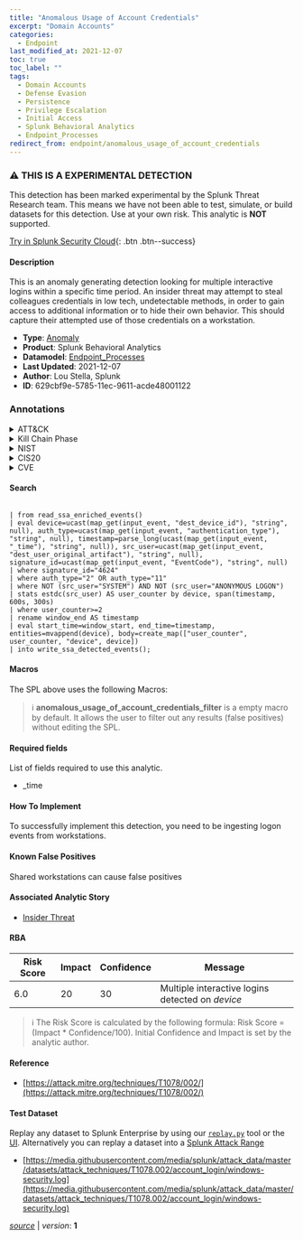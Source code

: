 ```yaml
---
title: "Anomalous Usage of Account Credentials"
excerpt: "Domain Accounts"
categories:
  - Endpoint
last_modified_at: 2021-12-07
toc: true
toc_label: ""
tags:
  - Domain Accounts
  - Defense Evasion
  - Persistence
  - Privilege Escalation
  - Initial Access
  - Splunk Behavioral Analytics
  - Endpoint_Processes
redirect_from: endpoint/anomalous_usage_of_account_credentials
---
```


### :warning: THIS IS A EXPERIMENTAL DETECTION
This detection has been marked experimental by the Splunk Threat Research team. This means we have not been able to test, simulate, or build datasets for this detection. Use at your own risk. This analytic is **NOT** supported.


[Try in Splunk Security Cloud](https://www.splunk.com/en_us/cyber-security.html){: .btn .btn--success}

#### Description

This is an anomaly generating detection looking for multiple interactive logins within a specific time period. An insider threat may attempt to steal colleagues credentials in low tech, undetectable methods, in order to gain access to additional information or to hide their own behavior. This should capture their attempted use of those credentials on a workstation.

- **Type**: [Anomaly](https://github.com/splunk/security_content/wiki/Detection-Analytic-Types)
- **Product**: Splunk Behavioral Analytics
- **Datamodel**: [Endpoint_Processes](https://docs.splunk.com/Documentation/CIM/latest/User/EndpointProcesses)
- **Last Updated**: 2021-12-07
- **Author**: Lou Stella, Splunk
- **ID**: 629cbf9e-5785-11ec-9611-acde48001122

### Annotations
<details>
  <summary>ATT&CK</summary>

<div markdown="1">

#### [ATT&CK](https://attack.mitre.org/)

| ID          | Technique   | Tactic         |
| ----------- | ----------- |--------------- |
| [T1078.002](https://attack.mitre.org/techniques/T1078/002/) | Domain Accounts | Defense Evasion, Persistence, Privilege Escalation, Initial Access |

</div>
</details>


<details>
  <summary>Kill Chain Phase</summary>

<div markdown="1">

* Exploitation


</div>
</details>


<details>
  <summary>NIST</summary>

<div markdown="1">

* PR.AC
* DE.AE



</div>
</details>

<details>
  <summary>CIS20</summary>

<div markdown="1">

* CIS 14



</div>
</details>

<details>
  <summary>CVE</summary>

<div markdown="1">


</div>
</details>


#### Search

```

| from read_ssa_enriched_events() 
| eval device=ucast(map_get(input_event, "dest_device_id"), "string", null), auth_type=ucast(map_get(input_event, "authentication_type"), "string", null), timestamp=parse_long(ucast(map_get(input_event, "_time"), "string", null)), src_user=ucast(map_get(input_event, "dest_user_original_artifact"), "string", null), signature_id=ucast(map_get(input_event, "EventCode"), "string", null) 
| where signature_id="4624" 
| where auth_type="2" OR auth_type="11" 
| where NOT (src_user="SYSTEM") AND NOT (src_user="ANONYMOUS LOGON") 
| stats estdc(src_user) AS user_counter by device, span(timestamp, 600s, 300s) 
| where user_counter>=2  
| rename window_end AS timestamp 
| eval start_time=window_start, end_time=timestamp, entities=mvappend(device), body=create_map(["user_counter", user_counter, "device", device]) 
| into write_ssa_detected_events();
```

#### Macros
The SPL above uses the following Macros:

> :information_source:
> **anomalous_usage_of_account_credentials_filter** is a empty macro by default. It allows the user to filter out any results (false positives) without editing the SPL.



#### Required fields
List of fields required to use this analytic.
* _time



#### How To Implement
To successfully implement this detection, you need to be ingesting logon events from workstations.
#### Known False Positives
Shared workstations can cause false positives

#### Associated Analytic Story
* [Insider Threat](/stories/insider_threat)




#### RBA

| Risk Score  | Impact      | Confidence   | Message      |
| ----------- | ----------- |--------------|--------------|
| 6.0 | 20 | 30 | Multiple interactive logins detected on $device$ |


> :information_source:
> The Risk Score is calculated by the following formula: Risk Score = (Impact * Confidence/100). Initial Confidence and Impact is set by the analytic author.


#### Reference

* [https://attack.mitre.org/techniques/T1078/002/](https://attack.mitre.org/techniques/T1078/002/)



#### Test Dataset
Replay any dataset to Splunk Enterprise by using our [`replay.py`](https://github.com/splunk/attack_data#using-replaypy) tool or the [UI](https://github.com/splunk/attack_data#using-ui).
Alternatively you can replay a dataset into a [Splunk Attack Range](https://github.com/splunk/attack_range#replay-dumps-into-attack-range-splunk-server)

* [https://media.githubusercontent.com/media/splunk/attack_data/master/datasets/attack_techniques/T1078.002/account_login/windows-security.log](https://media.githubusercontent.com/media/splunk/attack_data/master/datasets/attack_techniques/T1078.002/account_login/windows-security.log)



[*source*](https://github.com/splunk/security_content/tree/develop/detections/experimental/endpoint/anomalous_usage_of_account_credentials.yml) \| *version*: **1**